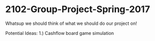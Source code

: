 # 2102-Group-Project-Spring-2017
Whatsup we should think of what we should do our project on!

Potential Ideas:
1.) Cashflow board game simulation
